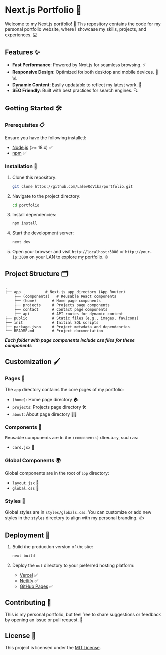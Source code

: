 # Next.js Portfolio 🚀

Welcome to my Next.js portfolio! 🎉 This repository contains the code for my personal portfolio website, where I showcase my skills, projects, and experiences. 💻

## Features ✨
- **Fast Performance**: Powered by Next.js for seamless browsing. ⚡
- **Responsive Design**: Optimized for both desktop and mobile devices. 📱💻
- **Dynamic Content**: Easily updatable to reflect my latest work. 🔄
- **SEO Friendly**: Built with best practices for search engines. 🔍

## Getting Started 🛠️

### Prerequisites 📋
Ensure you have the following installed:
- [Node.js](https://nodejs.org/) (>= 18.x) ✅
- [npm](https://www.npmjs.com/) ✅

### Installation 📂

1. Clone this repository:
   ```bash
   git clone https://github.com/LahevOdVika/portfolio.git
   ```

2. Navigate to the project directory:
   ```bash
   cd portfolio
   ```

3. Install dependencies:
   ```bash
   npm install
   ```

4. Start the development server:
   ```bash
   next dev
   ```

5. Open your browser and visit `http://localhost:3000` or `http://your-ip:3000` on your LAN to explore my portfolio. 🌐

## Project Structure 🗂️

```
.
├── app           # Next.js app directory (App Router)
    ├── (components)   # Reusable React components
    ├── (home)       # Home page components
    ├── projects     # Projects page components
    ├── contact      # Contact page components
    ├── api          # API routes for dynamic content
├── public           # Static files (e.g., images, favicons)
├── init             # Initial SQL scripts
├── package.json     # Project metadata and dependencies
└── README.md        # Project documentation
```
***Each folder with page components include css files for these components***
## Customization 🖌️

### Pages 📄
The `app` directory contains the core pages of my portfolio:
- `(home)`: Home page directory 🏠
- `projects`: Projects page directory 🛠️
- `about`: About page directory 🙋‍♂️

### Components 🧩
Reusable components are in the `(components)` directory, such as:
- `card.jsx` 🧭

### Global Components 🌍
Global components are in the root of `app` directory:
- `layout.jsx` 📐
- `global.css` 🎨

### Styles 🎨
Global styles are in `styles/globals.css`. You can customize or add new styles in the `styles` directory to align with my personal branding. ✍️

## Deployment 🚀

1. Build the production version of the site:
   ```bash
   next build
   ```

2. Deploy the `out` directory to your preferred hosting platform:
    - [Vercel](https://vercel.com/) ✅
    - [Netlify](https://www.netlify.com/) ✅
    - [GitHub Pages](https://pages.github.com/) ✅

## Contributing 🤝

This is my personal portfolio, but feel free to share suggestions or feedback by opening an issue or pull request. 📝

## License 📜

This project is licensed under the [MIT License](LICENSE).
